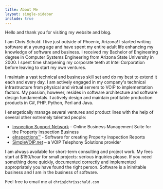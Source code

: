 ```yaml
---
title: About Me
layout: single-sidebar
include: true
---
```


Hello and thank you for visiting my website and blog.

I am Chris Schuld.  I live just outside of Phoenix, Arizona!  I started writing software at a young age and have spent my entire adult life enhancing my knowledge of software and business.  I received my Bachelor of Engineering degree in Computer Systems Engineering from Arizona State University in 2000.  I spent time sharpening my corporate teeth at Intel Corporation before leaving to start my own ventures.

I maintain a vast technical and business skill set and do my best to extend it each and every day.  I am actively engaged in my company's technical infrastructure from physical and virtual servers to VOIP to implementation factors.  My passion, however, resides in software architecture and software design fundamentals.  I actively design and maintain profitable production products in C#, PHP, Python, Perl and Java.

I energetically manage several ventures and product lines with the help of several other extremely talented people:
<ul>
	<li><a href="http://inspectionsupport.net/">Inspection Support Network</a> – Online Business Management Suite for the Property Inspection Business</li>
	<li><a href="http://einspections.net">eInspections™</a> - Software for creating Property Inspection Reports</li>
	<li><a href="http://SimpleVOIP.net">SimpleVOIP.net</a> – a VOIP Telephony Solutions provider</li>
</ul>
I am always available for short-term consulting and project work.  My fees start at $150/hour for small projects: serious inquiries please.  If you need something done quickly, documented correctly and implemented appropriately you have found the right person.  Software is a inimitable business and I am in the business of software.

Feel free to email me at `chris@chrisschuld.com`